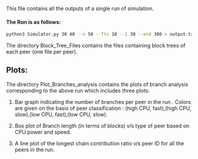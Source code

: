 This file contains all the outputs of a single run of simulation.

#### The Run is as follows:
```bash
python3 Simulator.py 30 40 --n 50 --Ttx 10 --I 30 --end 300 > output.txt
```
The directory Block_Tree_Files contains the files containing block trees of each peer (one file per peer).
## Plots:
The directory Plot_Branches_analysis contains the plots of branch analysis corresponding to the above run which includes three plots:

1. Bar graph indicating the number of branches per peer in the run . Colors are given on the basis of peer classification : (high CPU, fast),(high CPU, slow),(low CPU, fast),(low CPU, slow).
  
2. Box plot of Branch length (in terms of blocks) v/s type of peer based on CPU power and speed.
 
3. A line plot of the longest chain contribution ratio v/s peer ID for all the peers in the run. 
